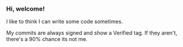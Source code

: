 ### Hi, welcome!

I like to think I can write some code sometimes.

My commits are always signed and show a Verified tag. If they aren't, there's a 90% chance its not me.

